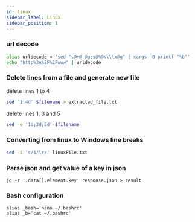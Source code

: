 ```yaml
---
id: linux
sidebar_label: Linux
sidebar_position: 1
---
```


### url decode
```bash
alias urldecode = 'sed "s@+@ @g;s@%@\\\\x@g" | xargs -0 printf "%b"'
echo "http%3A%2F%2Fwww" | urldecode
```

### Delete lines from a file and generate new file
delete lines 1 to 4
```bash
sed '1,4d' $filename > extracted_file.txt
```
delete lines 1, 3 and 5
```bash
sed -e '1d;3d;5d' $filename
```

### Converting from linux to Windows line breaks
```bash
sed -i 's/$/\r/' linuxFile.txt
```

### Parse json and get value of a key in json
```
jq -r '.data[].element.key' response.json > result
```

### Bash configuration
```
alias _bash='nano ~/.bashrc'
alias _b='cat ~/.bashrc'
```